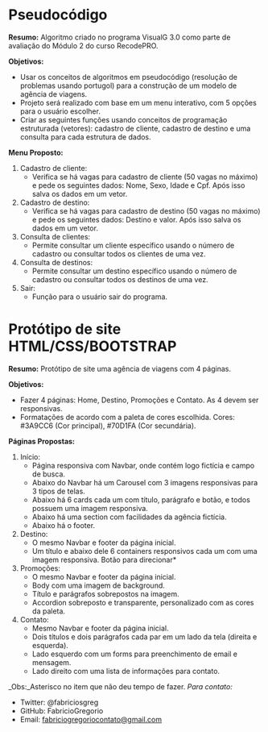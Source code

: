 # Pseudocódigo
__Resumo:__ Algoritmo criado no programa VisualG 3.0 como parte de avaliação do Módulo 2 do curso RecodePRO.

__Objetivos:__

- Usar os conceitos de algoritmos em pseudocódigo (resolução de problemas usando portugol) para a construção de um modelo de agência de viagens. 
- Projeto será realizado com base em um menu interativo, com 5 opções para o usuário escolher.
- Criar as seguintes funções usando conceitos de programação estruturada (vetores): cadastro de cliente, cadastro de destino e uma consulta para cada estrutura de dados.

__Menu Proposto:__

1. Cadastro de cliente:
    * Verifica se há vagas para cadastro de cliente (50 vagas no máximo) e pede os seguintes dados: Nome, Sexo, Idade e Cpf. Após isso salva os dados em um vetor.
2. Cadastro de destino:
    * Verifica se há vagas para cadastro de destino (50 vagas no máximo) e pede os seguintes dados: Destino e valor. Após isso salva os dados em um vetor.
3. Consulta de clientes:
    * Permite consultar um cliente específico usando o número de cadastro ou consultar todos os clientes de uma vez.
4. Consulta de destinos:
    * Permite consultar um destino específico usando o número de cadastro ou consultar todos os destinos de uma vez.
5. Sair:
    * Função para o usuário sair do programa.

# Protótipo de site HTML/CSS/BOOTSTRAP
__Resumo:__ Protótipo de site uma agência de viagens com 4 páginas.

__Objetivos:__

- Fazer 4 páginas: Home, Destino, Promoções e Contato. As 4 devem ser responsivas.
- Formatações de acordo com a paleta de cores escolhida. Cores: #3A9CC6 (Cor principal), #70D1FA (Cor secundária).

__Páginas Propostas:__

1. Início:
   * Página responsiva com Navbar, onde contém logo fictícia e campo de busca.
   * Abaixo do Navbar há um Carousel com 3 imagens responsivas para 3 tipos de telas.
   * Abaixo há 6 cards cada um com título, parágrafo e botão, e todos possuem uma imagem responsiva.
   * Abaixo há uma section com facilidades da agência fictícia.
   * Abaixo há o footer.
2. Destino:
   * O mesmo Navbar e footer da página inicial.
   * Um título e abaixo dele 6 containers responsivos cada um com uma imagem responsiva. Botão para direcionar*
3. Promoções:
   * O mesmo Navbar e footer da página inicial.
   * Body com uma imagem de background.
   * Título e parágrafos sobrepostos na imagem.
   * Accordion sobreposto e transparente, personalizado com as cores da paleta.
4. Contato:
   * Mesmo Navbar e footer da página inicial.
   * Dois títulos e dois parágrafos cada par em um lado da tela (direita e esquerda).
   * Lado esquerdo com um forms para preenchimento de email e mensagem.
   * Lado direito com uma lista de informações para contato.

_Obs:_Asterisco no item que não deu tempo de fazer.
_Para contato:_ 
* Twitter: @fabriciosgreg
* GitHub: FabricioGregorio
* Email: fabriciogregoriocontato@gmail.com

